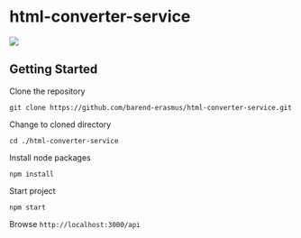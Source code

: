 # html-converter-service

![](http://jenkins.developersworkspace.co.za:8080/job/html-converter-service-nightly/badge/icon)

## Getting Started

Clone the repository

`git clone https://github.com/barend-erasmus/html-converter-service.git`

Change to cloned directory

`cd ./html-converter-service`

Install node packages

`npm install`

Start project

`npm start`

Browse `http://localhost:3000/api`
